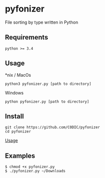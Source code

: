 # pyfonizer

File sorting by type written in Python

## Requirements

`python >= 3.4`

## Usage

*nix / MacOs

``` text
python3 pyfonizer.py [path to directory]
```

Windows

``` text
python pyfonizer.py [path to directory]
```

## Install

``` text
git clone https://github.com/C0DIC/pyfonizer
cd pyfonizer
```

[Usage](#usage)

## Examples

``` console
$ chmod +x pyfonizer.py
$ ./pyfonizer.py ~/Downloads
```
